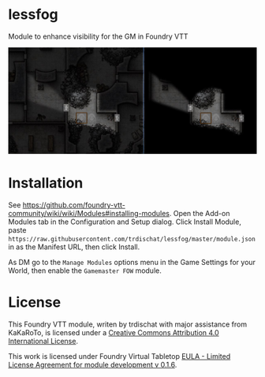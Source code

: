 # lessfog
Module to enhance visibility for the GM in Foundry VTT

![Illustrate effect of lessfog module](lessfog.jpg "Compare GM view to Player view with lessfog enabled")

# Installation
See https://github.com/foundry-vtt-community/wiki/wiki/Modules#installing-modules. Open the Add-on Modules tab in the Configuration and Setup dialog. Click Install Module, paste `https://raw.githubusercontent.com/trdischat/lessfog/master/module.json` in as the Manifest URL, then click Install.

As DM go to the `Manage Modules` options menu in the Game Settings for your World, then enable the `Gamemaster FOW` module.

# License
This Foundry VTT module, writen by trdischat with major assistance from KaKaRoTo, is licensed under a [Creative Commons Attribution 4.0 International License](http://creativecommons.org/licenses/by/4.0/).

This work is licensed under Foundry Virtual Tabletop [EULA - Limited License Agreement for module development v 0.1.6](http://foundryvtt.com/pages/license.html).
